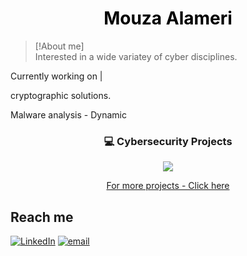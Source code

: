 <h1 align="center" style="color:black; font-weight:bold;">
Mouza Alameri
</h1>

> [!About me]  
> Interested in a wide variatey of cyber disciplines. 



 Currently working on | </b>
 
 cryptographic solutions. </b>
 
 Malware analysis - Dynamic

<div align="center">

<h3>💻 Cybersecurity Projects</h3>

<a href="https://github.com/MouzaAlameri-sec/FIM-LAB">
  <img src="https://github-readme-stats.vercel.app/api/pin/?username=MouzaAlameri-sec&repo=FIM-LAB&theme=graywhite" />
</a>

</div>
<div align="center">

[ For more projects - Click here  ](https://drive.google.com/drive/folders/1Uf1JO0iusf-kaWLhejxUMXoB2L22k_gd?usp=sharing)

</div>






## Reach me 
 [![LinkedIn](https://img.shields.io/badge/LinkedIn-%230077B5.svg?logo=linkedin&logoColor=white)](https://www.linkedin.com/in/mouzaalameri-sec)  [![email](https://img.shields.io/badge/Email-D14836?logo=gmail&logoColor=white)](mailto:mozaalamriii@gmail.com) 

<!-- Proudly created with GPRM ( https://gprm.itsvg.in ) -->
